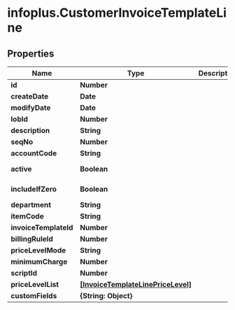 # infoplus.CustomerInvoiceTemplateLine

## Properties
Name | Type | Description | Notes
------------ | ------------- | ------------- | -------------
**id** | **Number** |  | [optional] 
**createDate** | **Date** |  | [optional] 
**modifyDate** | **Date** |  | [optional] 
**lobId** | **Number** |  | 
**description** | **String** |  | [optional] 
**seqNo** | **Number** |  | [optional] 
**accountCode** | **String** |  | [optional] 
**active** | **Boolean** |  | [default to false]
**includeIfZero** | **Boolean** |  | [default to false]
**department** | **String** |  | [optional] 
**itemCode** | **String** |  | [optional] 
**invoiceTemplateId** | **Number** |  | [optional] 
**billingRuleId** | **Number** |  | 
**priceLevelMode** | **String** |  | 
**minimumCharge** | **Number** |  | [optional] 
**scriptId** | **Number** |  | [optional] 
**priceLevelList** | [**[InvoiceTemplateLinePriceLevel]**](InvoiceTemplateLinePriceLevel.md) |  | [optional] 
**customFields** | **{String: Object}** |  | [optional] 


